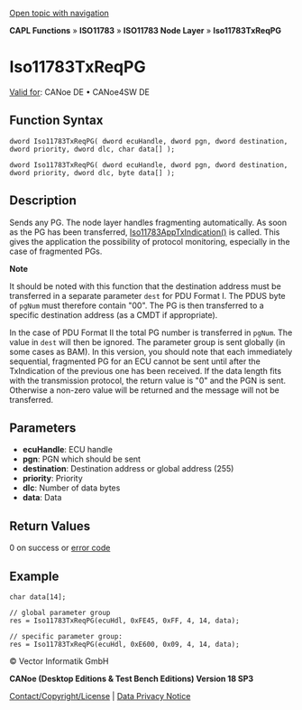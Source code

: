 [Open topic with navigation](../../../../../../CANoeDEFamily.htm#Topics/CAPLFunctions/ISO11783/ISONodeLayer/Functions/CAPLfunctionIso11783TxReqPG.md)

**CAPL Functions** » **ISO11783** » **ISO11783 Node Layer** » **Iso11783TxReqPG**

# Iso11783TxReqPG

[Valid for](../../../../Shared/FeatureAvailability.md): CANoe DE • CANoe4SW DE

## Function Syntax

```plaintext
dword Iso11783TxReqPG( dword ecuHandle, dword pgn, dword destination, dword priority, dword dlc, char data[] );
```

```plaintext
dword Iso11783TxReqPG( dword ecuHandle, dword pgn, dword destination, dword priority, dword dlc, byte data[] );
```

## Description

Sends any PG. The node layer handles fragmenting automatically. As soon as the PG has been transferred, [Iso11783AppTxIndication()](CAPLfunctionIso11783AppTxIndication.md) is called. This gives the application the possibility of protocol monitoring, especially in the case of fragmented PGs.

**Note**

It should be noted with this function that the destination address must be transferred in a separate parameter `dest` for PDU Format I. The PDUS byte of `pgNum` must therefore contain "00". The PG is then transferred to a specific destination address (as a CMDT if appropriate).

In the case of PDU Format II the total PG number is transferred in `pgNum`. The value in `dest` will then be ignored. The parameter group is sent globally (in some cases as BAM). In this version, you should note that each immediately sequential, fragmented PG for an ECU cannot be sent until after the TxIndication of the previous one has been received. If the data length fits with the transmission protocol, the return value is "0" and the PGN is sent. Otherwise a non-zero value will be returned and the message will not be transferred.

## Parameters

- **ecuHandle**: ECU handle
- **pgn**: PGN which should be sent
- **destination**: Destination address or global address (255)
- **priority**: Priority
- **dlc**: Number of data bytes
- **data**: Data

## Return Values

0 on success or [error code](../CAPLfunctionsISONLErrorCodes.md)

## Example

```plaintext
char data[14];

// global parameter group
res = Iso11783TxReqPG(ecuHdl, 0xFE45, 0xFF, 4, 14, data);

// specific parameter group:
res = Iso11783TxReqPG(ecuHdl, 0xE600, 0x09, 4, 14, data);
```

© Vector Informatik GmbH

**CANoe (Desktop Editions & Test Bench Editions) Version 18 SP3**

[Contact/Copyright/License](../../../../Shared/ContactCopyrightLicense.md) | [Data Privacy Notice](https://www.vector.com/int/en/company/get-info/privacy-policy/)
